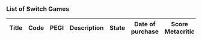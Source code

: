 ### List of Switch Games


| Title | Code | PEGI | Description |  State | Date of purchase | Score Metacritic | 
| --- | --- | --- | --- | --- | --- | --- |
